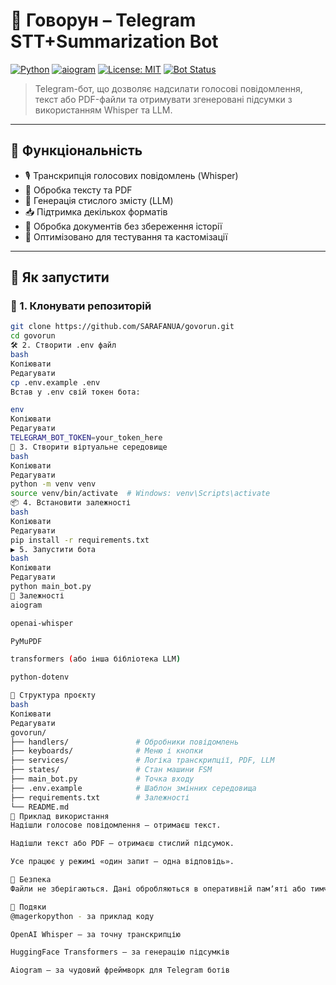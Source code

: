# 🎤 Говорун – Telegram STT+Summarization Bot

[![Python](https://img.shields.io/badge/Python-3.10%2B-blue?logo=python)](https://www.python.org/)
[![aiogram](https://img.shields.io/badge/aiogram-3.4-green)](https://github.com/aiogram/aiogram)
[![License: MIT](https://img.shields.io/badge/license-MIT-blue.svg)](LICENSE)
[![Bot Status](https://img.shields.io/badge/Bot-Online-brightgreen?style=flat&logo=telegram)](https://t.me/voice_combine_bot)

> Telegram-бот, що дозволяє надсилати голосові повідомлення, текст або PDF-файли та отримувати згенеровані підсумки з використанням Whisper та LLM.

---

## 🔧 Функціональність

- 🎙️ Транскрипція голосових повідомлень (Whisper)
- 📄 Обробка тексту та PDF
- 🧠 Генерація стислого змісту (LLM)
- 📥 Підтримка декількох форматів
- 📂 Обробка документів без збереження історії
- 🧪 Оптимізовано для тестування та кастомізації

---

## 🚀 Як запустити

### 🔐 1. Клонувати репозиторій

```bash
git clone https://github.com/SARAFANUA/govorun.git
cd govorun
🛠️ 2. Створити .env файл
bash
Копіювати
Редагувати
cp .env.example .env
Встав у .env свій токен бота:

env
Копіювати
Редагувати
TELEGRAM_BOT_TOKEN=your_token_here
🐍 3. Створити віртуальне середовище
bash
Копіювати
Редагувати
python -m venv venv
source venv/bin/activate  # Windows: venv\Scripts\activate
📦 4. Встановити залежності
bash
Копіювати
Редагувати
pip install -r requirements.txt
▶️ 5. Запустити бота
bash
Копіювати
Редагувати
python main_bot.py
🧠 Залежності
aiogram

openai-whisper

PyMuPDF

transformers (або інша бібліотека LLM)

python-dotenv

📁 Структура проєкту
bash
Копіювати
Редагувати
govorun/
├── handlers/               # Обробники повідомлень
├── keyboards/              # Меню і кнопки
├── services/               # Логіка транскрипції, PDF, LLM
├── states/                 # Стан машини FSM
├── main_bot.py             # Точка входу
├── .env.example            # Шаблон змінних середовища
├── requirements.txt        # Залежності
└── README.md
🧪 Приклад використання
Надішли голосове повідомлення — отримаєш текст.

Надішли текст або PDF — отримаєш стислий підсумок.

Усе працює у режимі «один запит — одна відповідь».

🔐 Безпека
Файли не зберігаються. Дані обробляються в оперативній памʼяті або тимчасових файлах, що автоматично видаляються.

🙌 Подяки
@magerkopython - за приклад коду

OpenAI Whisper — за точну транскрипцію

HuggingFace Transformers — за генерацію підсумків

Aiogram — за чудовий фреймворк для Telegram ботів
